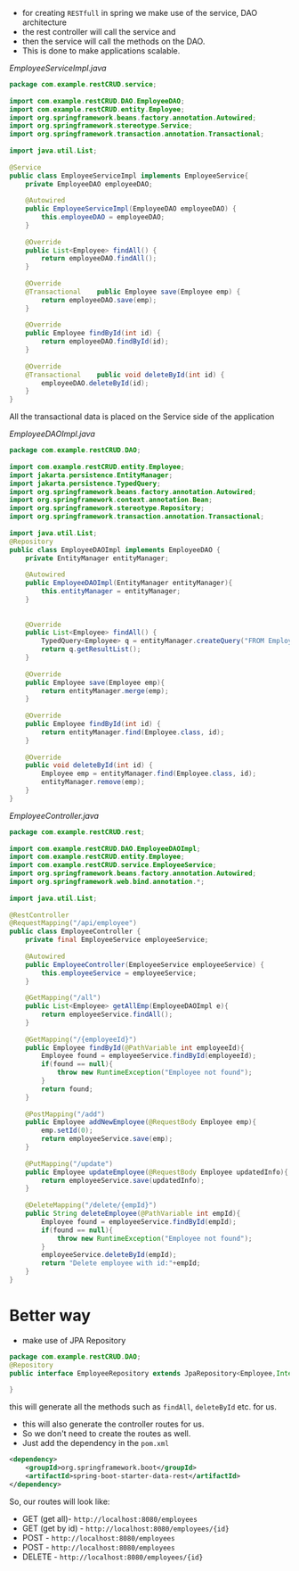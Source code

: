 
- for creating `RESTfull` in spring we make use of the service, DAO architecture
- the rest controller will call the service and
- then the service will call the methods on the DAO.
- This is done to make applications scalable.

_EmployeeServiceImpl.java_
```java
package com.example.restCRUD.service;  
  
import com.example.restCRUD.DAO.EmployeeDAO;  
import com.example.restCRUD.entity.Employee;  
import org.springframework.beans.factory.annotation.Autowired;  
import org.springframework.stereotype.Service;  
import org.springframework.transaction.annotation.Transactional;  
  
import java.util.List;  
  
@Service  
public class EmployeeServiceImpl implements EmployeeService{  
    private EmployeeDAO employeeDAO;  
  
    @Autowired  
    public EmployeeServiceImpl(EmployeeDAO employeeDAO) {  
        this.employeeDAO = employeeDAO;  
    }  
  
    @Override  
    public List<Employee> findAll() {  
        return employeeDAO.findAll();  
    }  
  
    @Override  
    @Transactional    public Employee save(Employee emp) {  
        return employeeDAO.save(emp);  
    }  
  
    @Override  
    public Employee findById(int id) {  
        return employeeDAO.findById(id);  
    }  
  
    @Override  
    @Transactional    public void deleteById(int id) {  
        employeeDAO.deleteById(id);  
    }  
}
```

All the transactional data is placed on the Service side of the application


_EmployeeDAOImpl.java_
```java
package com.example.restCRUD.DAO;  
  
import com.example.restCRUD.entity.Employee;  
import jakarta.persistence.EntityManager;  
import jakarta.persistence.TypedQuery;  
import org.springframework.beans.factory.annotation.Autowired;  
import org.springframework.context.annotation.Bean;  
import org.springframework.stereotype.Repository;  
import org.springframework.transaction.annotation.Transactional;  
  
import java.util.List;  
@Repository  
public class EmployeeDAOImpl implements EmployeeDAO {  
    private EntityManager entityManager;  
  
    @Autowired  
    public EmployeeDAOImpl(EntityManager entityManager){  
        this.entityManager = entityManager;  
    }  
  
  
    @Override  
    public List<Employee> findAll() {  
        TypedQuery<Employee> q = entityManager.createQuery("FROM Employee", Employee.class);  
        return q.getResultList();  
    }  
  
    @Override  
    public Employee save(Employee emp){  
        return entityManager.merge(emp);  
    }  
  
    @Override  
    public Employee findById(int id) {  
        return entityManager.find(Employee.class, id);  
    }  
  
    @Override  
    public void deleteById(int id) {  
        Employee emp = entityManager.find(Employee.class, id);  
        entityManager.remove(emp);  
    }  
}
```

_EmployeeController.java_
```java
package com.example.restCRUD.rest;  
  
import com.example.restCRUD.DAO.EmployeeDAOImpl;  
import com.example.restCRUD.entity.Employee;  
import com.example.restCRUD.service.EmployeeService;  
import org.springframework.beans.factory.annotation.Autowired;  
import org.springframework.web.bind.annotation.*;  
  
import java.util.List;  
  
@RestController  
@RequestMapping("/api/employee")  
public class EmployeeController {  
    private final EmployeeService employeeService;  
  
    @Autowired  
    public EmployeeController(EmployeeService employeeService) {  
        this.employeeService = employeeService;  
    }  
  
    @GetMapping("/all")  
    public List<Employee> getAllEmp(EmployeeDAOImpl e){  
        return employeeService.findAll();  
    }  
  
    @GetMapping("/{employeeId}")  
    public Employee findById(@PathVariable int employeeId){  
        Employee found = employeeService.findById(employeeId);  
        if(found == null){  
            throw new RuntimeException("Employee not found");  
        }  
        return found;  
    }  
  
    @PostMapping("/add")  
    public Employee addNewEmployee(@RequestBody Employee emp){  
        emp.setId(0);  
        return employeeService.save(emp);  
    }  
  
    @PutMapping("/update")  
    public Employee updateEmployee(@RequestBody Employee updatedInfo){  
        return employeeService.save(updatedInfo);  
    }  
  
    @DeleteMapping("/delete/{empId}")  
    public String deleteEmployee(@PathVariable int empId){  
        Employee found = employeeService.findById(empId);  
        if(found == null){  
            throw new RuntimeException("Employee not found");  
        }  
        employeeService.deleteById(empId);  
        return "Delete employee with id:"+empId;  
    }  
}
```



# Better way 

- make use of JPA Repository 
```java
package com.example.restCRUD.DAO;  
@Repository  
public interface EmployeeRepository extends JpaRepository<Employee,Integer> {  
 
}
```
 this will generate all the methods such as `findAll`, `deleteById` etc. for us.


- this will also generate the controller routes for us.
- So we don't need to create the routes as well.
- Just add the dependency in the `pom.xml`
```xml
<dependency>  
    <groupId>org.springframework.boot</groupId>  
    <artifactId>spring-boot-starter-data-rest</artifactId>  
</dependency>
```

So, our routes will look like:
- GET (get all)- `http://localhost:8080/employees`
- GET  (get by id) - `http://localhost:8080/employees/{id}`
- POST - `http://localhost:8080/employees`
- POST - `http://localhost:8080/employees`
- DELETE - `http://localhost:8080/employees/{id}`